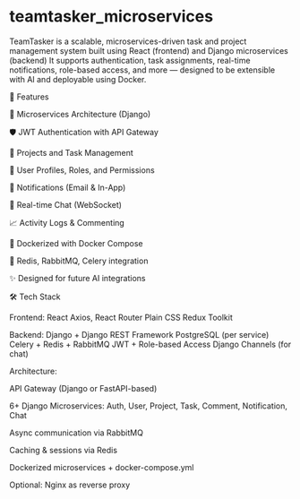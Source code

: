 # teamtasker_microservices

TeamTasker is a scalable, microservices-driven task and project management system built using React (frontend) and Django microservices (backend) It supports authentication, task assignments, real-time notifications, role-based access, and more — designed to be extensible with AI and deployable using Docker.

🚀 Features

🧩 Microservices Architecture (Django)

🛡️ JWT Authentication with API Gateway

📁 Projects and Task Management

👥 User Profiles, Roles, and Permissions

🔔 Notifications (Email & In-App)

💬 Real-time Chat (WebSocket)

📈 Activity Logs & Commenting

🚀 Dockerized with Docker Compose

🔧 Redis, RabbitMQ, Celery integration

✨ Designed for future AI integrations

🛠️ Tech Stack

Frontend:
React
Axios, React Router
Plain CSS
Redux Toolkit

Backend:
Django + Django REST Framework
PostgreSQL (per service)
Celery + Redis + RabbitMQ
JWT + Role-based Access
Django Channels (for chat)

Architecture:

API Gateway (Django or FastAPI-based)

6+ Django Microservices: Auth, User, Project, Task, Comment, Notification, Chat

Async communication via RabbitMQ

Caching & sessions via Redis

Dockerized microservices + docker-compose.yml

Optional: Nginx as reverse proxy

